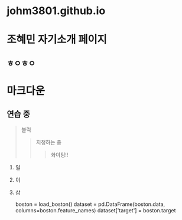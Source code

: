 # johm3801.github.io
조혜민 자기소개 페이지
======
ㅎㅇㅎㅇ
----
# 마크다운
## 연습 중
> 블럭
>>지정하는 중
>>>화이팅!!

1. 일
2. 이
3. 삼

    boston = load_boston()
    dataset = pd.DataFrame(boston.data, columns=boston.feature_names)
    dataset['target'] = boston.target
